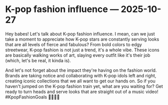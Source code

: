 # K-pop fashion influence — 2025-10-27

Hey babes! Let's talk about K-pop fashion influence. I mean, can we just take a moment to appreciate how K-pop stars are constantly serving looks that are all levels of fierce and fabulous? From bold colors to edgy streetwear, K-pop fashion is not just a trend, it's a whole vibe. These icons are basically walking works of art, slaying every outfit like it's their job (which, let's be real, it kinda is).

And let's not forget about the impact they're having on the fashion world. Brands are taking notice and collaborating with K-pop idols left and right, creating iconic collections that we all want to get our hands on. So if you haven't jumped on the K-pop fashion train yet, what are you waiting for? Get ready to turn heads and serve looks that are straight out of a music video! #KpopFashionGoals 🌟✨💃🏻